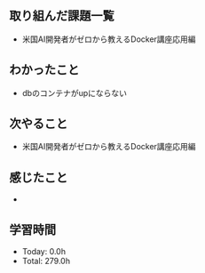 ## 取り組んだ課題一覧
- 米国AI開発者がゼロから教えるDocker講座応用編
## わかったこと
- dbのコンテナがupにならない
## 次やること
- 米国AI開発者がゼロから教えるDocker講座応用編
## 感じたこと
- 
## 学習時間
- Today: 0.0h
- Total: 279.0h
